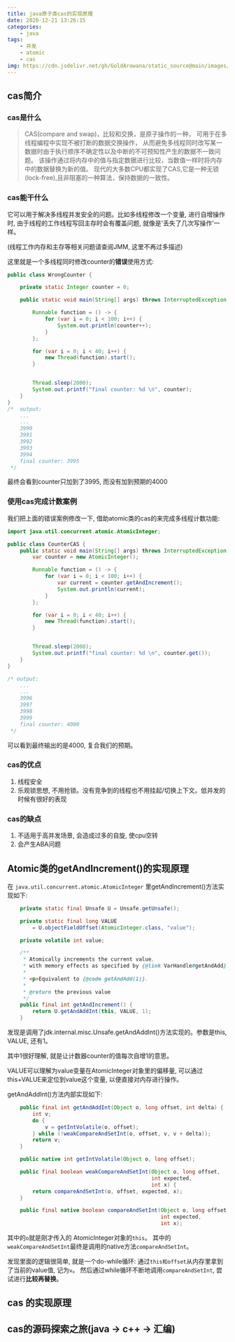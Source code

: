 ```yaml
---
title: java原子类cas的实现原理 
date: 2020-12-21 13:26:15
categories: 
    - java
tags:
    - 并发
    - atomic
    - cas
img: https://cdn.jsdelivr.net/gh/GoldArowana/static_source@main/images/1c.jpg
---
```


## cas简介
### cas是什么
> CAS(compare and swap)，比较和交换，是原子操作的一种，
可用于在多线程编程中实现不被打断的数据交换操作，
从而避免多线程同时改写某一数据时由于执行顺序不确定性以及中断的不可预知性产生的数据不一致问题。
该操作通过将内存中的值与指定数据进行比较，当数值一样时将内存中的数据替换为新的值。
现代的大多数CPU都实现了CAS,它是一种无锁(lock-free),且非阻塞的一种算法，保持数据的一致性。


### cas能干什么
它可以用于解决多线程并发安全的问题。比如多线程修改一个变量, 进行自增操作时, 由于线程的工作线程写回主存时会有覆盖问题, 就像是'丢失了几次写操作'一样。

(线程工作内存和主存等相关问题请查阅JMM, 这里不再过多描述)

这里就是一个多线程同时修改counter的**错误**使用方式:
```java
public class WrongCounter {

    private static Integer counter = 0;

    public static void main(String[] args) throws InterruptedException {

        Runnable function = () -> {
            for (var i = 0; i < 100; i++) {
                System.out.println(counter++);
            }
        };

        for (var i = 0; i < 40; i++) {
            new Thread(function).start();
        }


        Thread.sleep(2000);
        System.out.printf("final counter: %d \n", counter);
    }
}
/*  output:
    ...
    ...
	3990
	3991
	3992
	3993
	3994
	final counter: 3995 
 */
```

最终会看到counter只加到了3995, 而没有加到预期的4000

### 使用cas完成计数案例
我们把上面的错误案例修改一下, 借助atomic类的cas的来完成多线程计数功能:
```java
import java.util.concurrent.atomic.AtomicInteger;

public class CounterCAS {
    public static void main(String[] args) throws InterruptedException {
        var counter = new AtomicInteger();

        Runnable function = () -> {
            for (var i = 0; i < 100; i++) {
                var current = counter.getAndIncrement();
                System.out.println(current);
            }
        };

        for (var i = 0; i < 40; i++) {
            new Thread(function).start();
        }


        Thread.sleep(2000);
        System.out.printf("final counter: %d \n", counter.get());
    }
}

/* output:
    ...
    ...
    3996
    3997
    3998
    3999
    final counter: 4000 
 */
```
可以看到最终输出的是4000, 复合我们的预期。

### cas的优点
1. 线程安全
1. 乐观锁思想, 不用抢锁。没有竞争到的线程也不用挂起/切换上下文。低并发的时候有很好的表现

### cas的缺点
1. 不适用于高并发场景, 会造成过多的自旋, 使cpu空转
1. 会产生ABA问题

## Atomic类的getAndIncrement()的实现原理
在 `java.util.concurrent.atomic.AtomicInteger` 里getAndIncrement()方法实现如下:
```java
    private static final Unsafe U = Unsafe.getUnsafe();

    private static final long VALUE
        = U.objectFieldOffset(AtomicInteger.class, "value");

    private volatile int value;

    /**
     * Atomically increments the current value,
     * with memory effects as specified by {@link VarHandle#getAndAdd}.
     *
     * <p>Equivalent to {@code getAndAdd(1)}.
     *
     * @return the previous value
     */
    public final int getAndIncrement() {
        return U.getAndAddInt(this, VALUE, 1);
    }
```
发现是调用了jdk.internal.misc.Unsafe.getAndAddInt()方法实现的。参数是this, VALUE, 还有1。

其中1很好理解, 就是让计数器counter的值每次自增1的意思。

VALUE可以理解为value变量在AtomicInteger对象里的偏移量, 可以通过this+VALUE来定位到value这个变量, 以便直接对内存进行操作。

getAndAddInt()方法内部实现如下:
```java
    public final int getAndAddInt(Object o, long offset, int delta) {
        int v;
        do {
            v = getIntVolatile(o, offset);
        } while (!weakCompareAndSetInt(o, offset, v, v + delta));
        return v;
    }

    public native int getIntVolatile(Object o, long offset);

    public final boolean weakCompareAndSetInt(Object o, long offset,
                                              int expected,
                                              int x) {
        return compareAndSetInt(o, offset, expected, x);
    }

    public final native boolean compareAndSetInt(Object o, long offset,
                                                 int expected,
                                                 int x);
```
其中的`o`就是刚才传入的 AtomicInteger对象的`this`。
其中的`weakCompareAndSetInt`最终是调用的native方法`compareAndSetInt`。

发现里面的逻辑很简单, 就是一个do-while循环:
通过`this和offset`从内存里拿到了当前的value值, 记为`v`。
然后通过while循环不断地调用`compareAndSetInt`, 尝试进行**比较再替换**。


## cas 的实现原理

## cas的源码探索之旅(java -> c++ -> 汇编)